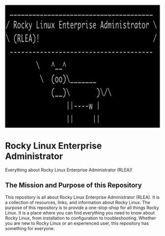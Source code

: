<img src="/Images/Rocky.png" alt="Rocky Linux Enterprise Administrator" width="820" height="400">

# Rocky Linux Enterprise Administrator
Everything about Rocky Linux Enterprise Administrator (RLEA)!

## The Mission and Purpose of this Repository
This repository is all about Rocky Linux Enterprise Administrator (RLEA). It is a collection of resources, links, and information about Rocky Linux. The purpose of this repository is to provide a one-stop-shop for all things Rocky Linux. It is a place where you can find everything you need to know about Rocky Linux, from installation to configuration to troubleshooting. Whether you are new to Rocky Linux or an experienced user, this repository has something for everyone.